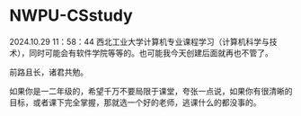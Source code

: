 # NWPU-CSstudy
2024.10.29    11：58：44 
西北工业大学计算机专业课程学习（计算机科学与技术），同时可能会有软件学院等等的。也可能我今天创建后面就再也不管了。

前路且长，诸君共勉。


如果你是一二年级的，希望千万不要局限于课堂，夸张一点说，如果你有很清晰的目标，或者课下完全掌握，那就选一个好的老师，逃课什么的都没事的。


